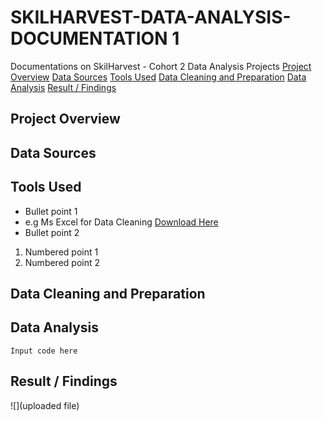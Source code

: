 # SKILHARVEST-DATA-ANALYSIS-DOCUMENTATION 1
Documentations on SkilHarvest - Cohort 2 Data Analysis Projects
[Project Overview](#project-overview)
[Data Sources](#data-sources)
[Tools Used](#tools-used)
[Data Cleaning and Preparation](#data-cleaning-and-preparation)
[Data Analysis](#data-analysis)
[Result / Findings](#result-findings)
## Project Overview
## Data Sources
## Tools Used
- Bullet point 1
- e.g Ms Excel for Data Cleaning [Download Here](https:/www.microsoft.com) 
- Bullet point 2
1. Numbered point 1
2. Numbered point 2
## Data Cleaning and Preparation
## Data Analysis
```
Input code here

```
## Result / Findings
![](uploaded file)

